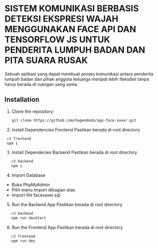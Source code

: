 # SISTEM KOMUNIKASI BERBASIS DETEKSI EKSPRESI WAJAH MENGGUNAKAN FACE API  DAN TENSORFLOW JS UNTUK PENDERITA LUMPUH BADAN DAN PITA SUARA RUSAK

Sebuah aplikasi yang dapat membuat proses komunikasi antara penderita lumpuh badan dan pihak anggota keluarga menjadi lebih fleksibel tanpa harus berada di ruangan yang sama.

## Installation

1. Clone the repository:

   ```bash
   git clone https://github.com/hagendodo/app-face-saver.git

2. Install Dependencies Frontend
   Pastikan berada di root directory
  ```bash
   cd frontend
   npm i
```
3. Install Dependecies Backend
  Pastikan berada di root directory
  ```bash
     cd backend
     npm i
```
4. Import Database
  - Buka PhpMyAdmin
  - Pilih menu Import dibagian atas
  - Import file facesaver.sql

5. Run the Backend App
  Pastikan berada di root directory
  ```bash
     cd backend
     npm run devStart
```
6. Run the Frontend App
  Pastikan berada di root directory
  ```bash
     cd frontend
     npm run dev
```
